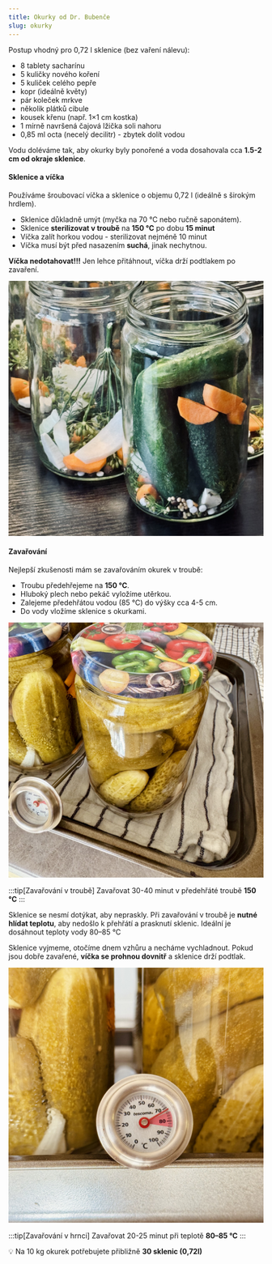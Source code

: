 ```yaml
---
title: Okurky od Dr. Bubenče
slug: okurky
---
```


Postup vhodný pro 0,72 l sklenice (bez vaření nálevu):

- 8 tablety sacharínu
- 5 kuličky nového koření
- 5 kuliček celého pepře
- kopr (ideálně květy)
- pár koleček mrkve
- několik plátků cibule
- kousek křenu (např. 1×1 cm kostka)
- 1 mírně navršená čajová lžička soli nahoru
- 0,85 ml octa (necelý decilitr) - zbytek dolít vodou

Vodu doléváme tak, aby okurky byly ponořené a voda dosahovala cca **1.5-2 cm od okraje sklenice**.

#### Sklenice a víčka

Používáme šroubovací víčka a sklenice o objemu 0,72 l (ideálně s širokým hrdlem).

- Sklenice důkladně umýt (myčka na 70 °C nebo ručně saponátem).
- Sklenice **sterilizovat v troubě** na **150 °C** po dobu **15 minut**
- Víčka zalít horkou vodou - sterilizovat nejméně 10 minut
- Víčka musí být před nasazením **suchá**, jinak nechytnou.

**Víčka nedotahovat!!!** Jen lehce přitáhnout, víčka drží podtlakem po zavaření.

![naplneno.jpg](../../../assets/okurky/naplneno.jpg)

#### Zavařování

Nejlepší zkušenosti mám se zavařováním okurek v troubě:

- Troubu předehřejeme na **150 °C**.
- Hluboký plech nebo pekáč vyložíme utěrkou.
- Zalejeme předehřátou vodou (85 °C) do výšky cca 4-5 cm.
- Do vody vložíme sklenice s okurkami.

![voda.jpg](../../../assets/okurky/voda.jpg)

:::tip[Zavařování v troubě]
Zavařovat 30-40 minut v předehřáté troubě **150 °C**
:::

Sklenice se nesmí dotýkat, aby nepraskly. Při zavařování v troubě je **nutné hlídat teplotu**, aby nedošlo k přehřátí a
prasknutí sklenic. Ideální je dosáhnout teploty vody 80–85 °C

Sklenice vyjmeme, otočíme dnem vzhůru a necháme vychladnout. Pokud jsou dobře zavařené, **víčka se prohnou dovnitř** a
sklenice drží podtlak.

![teplota.jpg](../../../assets/okurky/teplota.jpg)

:::tip[Zavařování v hrnci]
Zavařovat 20-25 minut při teplotě **80–85 °C**
:::

💡 Na 10 kg okurek potřebujete přibližně **30 sklenic (0,72l)**